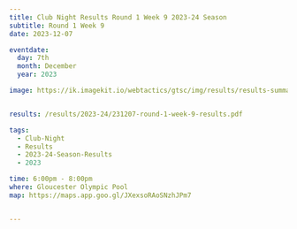 ```yaml
---
title: Club Night Results Round 1 Week 9 2023-24 Season
subtitle: Round 1 Week 9
date: 2023-12-07

eventdate:
  day: 7th
  month: December
  year: 2023

image: https://ik.imagekit.io/webtactics/gtsc/img/results/results-summary-9.jpg


results: /results/2023-24/231207-round-1-week-9-results.pdf

tags:
  - Club-Night
  - Results
  - 2023-24-Season-Results
  - 2023

time: 6:00pm - 8:00pm
where: Gloucester Olympic Pool
map: https://maps.app.goo.gl/JXexsoRAoSNzhJPm7


---
```





